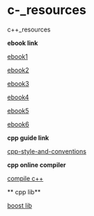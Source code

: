 # c-_resources
c++_resources

**ebook link**

[ebook1](https://github.com/arjuncr/cpp_resources/blob/master/books/0133439852.pdf)   

[ebook2](https://github.com/arjuncr/cpp_resources/blob/master/books/C%2B%2B11_design_Wroclaw.pdf)     

[ebook3](https://github.com/arjuncr/cpp_resources/blob/master/books/CPP_v1.2.pdf)     

[ebook4](https://github.com/arjuncr/cpp_resources/blob/master/books/CPlusPlusNotesForProfessionals.pdf)    

[ebook5](https://github.com/arjuncr/cpp_resources/blob/master/books/cpp_tutorial.pdf)      

[ebook6](https://github.com/arjuncr/cpp_resources/blob/master/books/modern-cpp-tutorial-en-us.pdf)    


**cpp guide link** 

[cpp-style-and-conventions](https://github.com/openbmc/docs/blob/master/cpp-style-and-conventions.md)   


**cpp online compiler**

[compile c++](https://cpp.sh/)    


** cpp lib** 

[boost lib](https://theboostcpplibraries.com/)   


  




